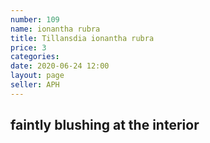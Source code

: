 ```yaml
---
number: 109
name: ionantha rubra
title: Tillansdia ionantha rubra
price: 3
categories: 
date: 2020-06-24 12:00
layout: page
seller: APH
---
```

## faintly blushing at the interior

